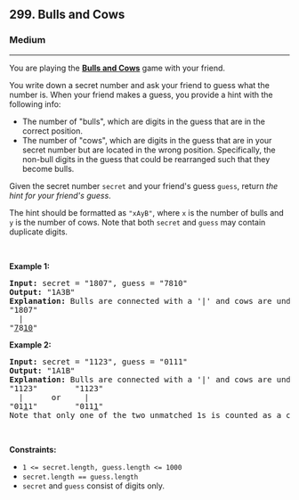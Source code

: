<h2>299. Bulls and Cows</h2><h3>Medium</h3><hr><div><p>You are playing the <strong><a href="https://en.wikipedia.org/wiki/Bulls_and_Cows" target="_blank">Bulls and Cows</a></strong> game with your friend.</p>

<p>You write down a secret number and ask your friend to guess what the number is. When your friend makes a guess, you provide a hint with the following info:</p>

<ul>
	<li>The number of "bulls", which are digits in the guess that are in the correct position.</li>
	<li>The number of "cows", which are digits in the guess that are in your secret number but are located in the wrong position. Specifically, the non-bull digits in the guess that could be rearranged such that they become bulls.</li>
</ul>

<p>Given the secret number <code>secret</code> and your friend's guess <code>guess</code>, return <em>the hint for your friend's guess</em>.</p>

<p>The hint should be formatted as <code>"xAyB"</code>, where <code>x</code> is the number of bulls and <code>y</code> is the number of cows. Note that both <code>secret</code> and <code>guess</code> may contain duplicate digits.</p>

<p>&nbsp;</p>
<p><strong>Example 1:</strong></p>

<pre><strong>Input:</strong> secret = "1807", guess = "7810"
<strong>Output:</strong> "1A3B"
<strong>Explanation:</strong> Bulls are connected with a '|' and cows are underlined:
"1807"
  |
"<u>7</u>8<u>10</u>"</pre>

<p><strong>Example 2:</strong></p>

<pre><strong>Input:</strong> secret = "1123", guess = "0111"
<strong>Output:</strong> "1A1B"
<strong>Explanation:</strong> Bulls are connected with a '|' and cows are underlined:
"1123"        "1123"
  |      or     |
"01<u>1</u>1"        "011<u>1</u>"
Note that only one of the two unmatched 1s is counted as a cow since the non-bull digits can only be rearranged to allow one 1 to be a bull.
</pre>

<p>&nbsp;</p>
<p><strong>Constraints:</strong></p>

<ul>
	<li><code>1 &lt;= secret.length, guess.length &lt;= 1000</code></li>
	<li><code>secret.length == guess.length</code></li>
	<li><code>secret</code> and <code>guess</code> consist of digits only.</li>
</ul>
</div>